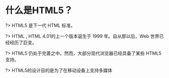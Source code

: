# 什么是HTML5？

?> HTML5 是下一代 HTML 标准。

?> HTML , HTML 4.01的上一个版本诞生于 1999 年。自从那以后，Web 世界已经经历了巨变。

?> HTML5 仍处于完善之中。然而，大部分现代浏览器已经具备了某些 HTML5 支持。

?> HTML5的设计目的是为了在移动设备上支持多媒体